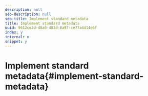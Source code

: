 ```yaml
---
description: null
seo-description: null
seo-title: Implement standard metadata
title: Implement standard metadata
uuid: 9612ce2d-d8a0-483d-8a97-ce77a4414e6f
index: y
internal: n
snippet: y
---
```


# Implement standard metadata{#implement-standard-metadata}

